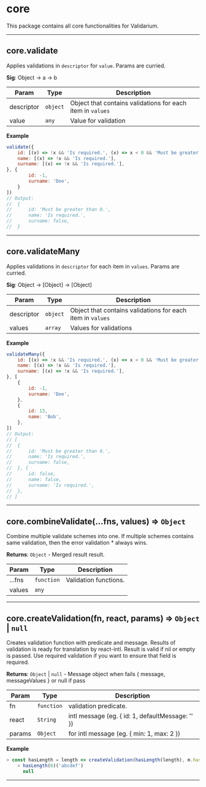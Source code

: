 <a name="module_core"></a>

# core
This package contains all core functionalities for Validarium.


* * *

<a name="module_core.validate"></a>

## core.validate
Applies validations in `descriptor` for `value`.
Params are curried.

**Sig**: Object -> a -> b  

| Param | Type | Description |
| --- | --- | --- |
| descriptor | <code>object</code> | Object that contains validations for each item in `values` |
| value | <code>any</code> | Value for validation |

**Example**  
```js
validate({
	id: [(x) => !x && 'Is required.', (x) => x < 0 && 'Must be greater than 0.'],
	name: [(x) => !x && 'Is required.'],
	surname: [(x) => !x && 'Is required.'],
}, {
		id: -1,
		surname: 'Doe',
	}
])
// Output:
// 	{
// 		id: 'Must be greater than 0.',
// 		name: 'Is required.',
// 		surname: false,
// 	}
```

* * *

<a name="module_core.validateMany"></a>

## core.validateMany
Applies validations in `descriptor` for each item in `values`.
Params are curried.

**Sig**: Object -> [Object] -> [Object]  

| Param | Type | Description |
| --- | --- | --- |
| descriptor | <code>object</code> | Object that contains validations for each item in `values` |
| values | <code>array</code> | Values for validations |

**Example**  
```js
validateMany({
	id: [(x) => !x && 'Is required.', (x) => x < 0 && 'Must be greater than 0.'],
	name: [(x) => !x && 'Is required.'],
	surname: [(x) => !x && 'Is required.'],
}, [
	{
		id: -1,
		surname: 'Doe',
	},
	{
		id: 13,
		name: 'Bob',
	},
])
// Output:
// [
// 	{
// 		id: 'Must be greater than 0.',
// 		name: 'Is required.',
// 		surname: false,
// 	}, {
// 		id: false,
// 		name: false,
// 		surname: 'Is required.',
// 	},
// ]
```

* * *

<a name="module_core.combineValidate"></a>

## core.combineValidate(...fns, values) ⇒ <code>Object</code>
Combine multiple validate schemes into one. If multiple schemes contains same validation, then the error validation * always wins.

**Returns**: <code>Object</code> - Merged result result.  

| Param | Type | Description |
| --- | --- | --- |
| ...fns | <code>function</code> | Validation functions. |
| values | <code>any</code> |  |


* * *

<a name="module_core.createValidation"></a>

## core.createValidation(fn, react, params) ⇒ <code>Object</code> \| <code>null</code>
Creates validation function with predicate and message.
Results of validation is ready for translation by react-intl.
Result is valid if nil or empty is passed. Use required validation if you want to ensure that field is required.

**Returns**: <code>Object</code> \| <code>null</code> - Message object when fails { message, messageValues } or null if pass  

| Param | Type | Description |
| --- | --- | --- |
| fn | <code>function</code> | validation predicate. |
| react | <code>String</code> | intl message (eg. { id: 1, defaultMessage: '' }) |
| params | <code>Object</code> | for intl message (eg. { min: 1, max: 2 }) |

**Example**  
```js
> const hasLength = length => createValidation(hasLength(length), m.hasLength, { length })
	> hasLength(6)('abcdef')
	  null
```

* * *